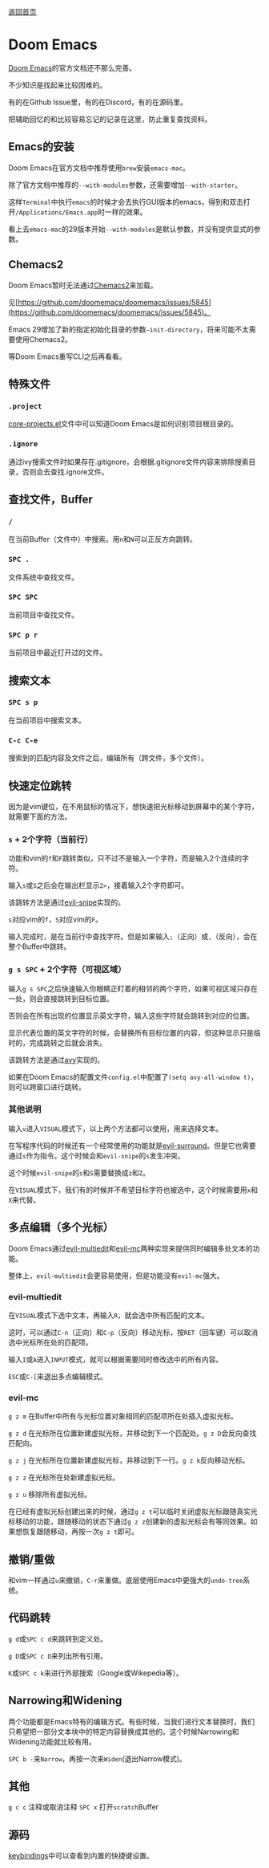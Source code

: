 [返回首页](../README.md)

# Doom Emacs

[Doom Emacs](https://github.com/doomemacs/doomemacs)的官方文档还不那么完善。

不少知识是找起来比较困难的。

有的在Github Issue里，有的在Discord，有的在源码里。

把辅助回忆的和比较容易忘记的记录在这里，防止重复查找资料。

## Emacs的安装
Doom Emacs在官方文档中推荐使用`brew`安装`emacs-mac`。

除了官方文档中推荐的`--with-modules`参数，还需要增加`--with-starter`。

这样`Terminal`中执行`emacs`的时候才会去执行GUI版本的emacs，得到和双击打开`/Applications/Emacs.app`时一样的效果。

看上去`emacs-mac`的29版本开始`--with-modules`是默认参数，并没有提供显式的参数。

## Chemacs2
Doom Emacs暂时无法通过[Chemacs2](https://github.com/plexus/chemacs2)来加载。

见[https://github.com/doomemacs/doomemacs/issues/5845](https://github.com/doomemacs/doomemacs/issues/5845)。

Emacs 29增加了新的指定初始化目录的参数`–init-directory`，将来可能不太需要使用Chemacs2。

等Doom Emacs重写CLI之后再看看。

## 特殊文件

### `.project `

[core-projects.el](https://github.com/doomemacs/doomemacs/blob/develop/core/core-projects.el#L53-L69)文件中可以知道Doom Emacs是如何识别项目根目录的。

### `.ignore`

通过ivy搜索文件时如果存在.gitignore，会根据.gitignore文件内容来排除搜索目录，否则会去查找.ignore文件。

## 查找文件，Buffer

### `/`
在当前Buffer（文件中）中搜索。用`n`和`N`可以正反方向跳转。

### `SPC .`
文件系统中查找文件。

### `SPC SPC`
当前项目中查找文件。

### `SPC p r`
当前项目中最近打开过的文件。

## 搜索文本

### `SPC s p`
在当前项目中搜索文本。

### `C-c C-e`
搜索到的匹配内容及文件之后，编辑所有（跨文件，多个文件）。

## 快速定位跳转
因为是vim键位，在不用鼠标的情况下，想快速把光标移动到屏幕中的某个字符，就需要下面的方法。

### `s` + 2个字符（当前行）

功能和vim的`f`和`F`跳转类似，只不过不是输入一个字符，而是输入2个连续的字符。

输入`s`或`S`之后会在输出栏显示`2>`，接着输入2个字符即可。

该跳转方法是通过[evil-snipe](https://github.com/hlissner/evil-snipe)实现的。

`s`对应vim的`f`，`S`对应vim的`F`。

输入完成时，是在当前行中查找字符。但是如果输入`;`（正向）或`,`（反向），会在整个Buffer中跳转。

### `g s SPC` + 2个字符（可视区域）

输入`g s SPC`之后快速输入你眼睛正盯着的相邻的两个字符，如果可视区域只存在一处，则会直接跳转到目标位置。

否则会在所有出现的位置显示英文字符，输入这些字符就会跳转到对应的位置。

显示代表位置的英文字符的时候，会替换所有目标位置的内容，但这种显示只是临时的，完成跳转之后就会消失。

该跳转方法是通过[avy](https://github.com/abo-abo/avy)实现的。

如果在Doom Emacs的配置文件`config.el`中配置了`(setq avy-all-window t)`，则可以跨窗口进行跳转。

### 其他说明
输入`v`进入`VISUAL`模式下，以上两个方法都可以使用，用来选择文本。

在写程序代码的时候还有一个经常使用的功能就是[evil-surround](https://github.com/emacs-evil/evil-surround)。但是它也需要通过`s`作为指令。这个时候会和`evil-snipe`的`s`发生冲突。

这个时候`evil-snipe`的`s`和`S`需要替换成`z`和`Z`。

在`VISUAL`模式下，我们有的时候并不希望目标字符也被选中，这个时候需要用`x`和`X`来代替。


## 多点编辑（多个光标）
Doom Emacs通过[evil-multiedit](https://github.com/hlissner/evil-multiedit)和[evil-mc](https://github.com/gabesoft/evil-mc)两种实现来提供同时编辑多处文本的功能。

整体上，`evil-multiedit`会更容易使用，但是功能没有`evil-mc`强大。

### evil-multiedit

在`VISUAL`模式下选中文本，再输入`R`，就会选中所有匹配的文本。

这时，可以通过`C-n`（正向）和`C-p`（反向）移动光标，按`RET`（回车键）可以取消选中光标所在处的匹配项。

输入`I`或`A`进入`INPUT`模式，就可以根据需要同时修改选中的所有内容。

`ESC`或`C-[`来退出多点编辑模式。

### evil-mc

`g z m` 在Buffer中所有与光标位置对象相同的匹配项所在处插入虚拟光标。

`g z d` 在光标所在位置新建虚拟光标，并移动到下一个匹配处。`g z D`会反向查找匹配向。

`g z j` 在光标所在位置新建虚拟光标，并移动到下一行。`g z k`反向移动光标。

`g z z` 在光标所在处新建虚拟光标。

`g z u` 移除所有虚拟光标。

在已经有虚拟光标创建出来的时候，通过`g z t`可以临时关闭虚拟光标跟随真实光标移动的功能，跟随移动的状态下通过`g z z`创建新的虚拟光标会有等同效果。如果想恢复跟随移动，再按一次`g z t`即可。

## 撤销/重做
和vim一样通过`u`来撤销，`C-r`来重做。底层使用Emacs中更强大的`undo-tree`系统。

## 代码跳转
`g d`或`SPC c d`来跳转到定义处。

`g D`或`SPC c D`来列出所有引用。

`K`或`SPC c k`来进行外部搜索（Google或Wikepedia等）。

## Narrowing和Widening
两个功能都是Emacs特有的编辑方式。有些时候，当我们进行文本替换时，我们只希望把一部分文本块中的特定内容替换成其他的。这个时候Narrowing和Widening功能就比较有用。

`SPC b -`来`Narrow`，再按一次来`Widen`(退出Narrow模式)。

## 其他
`g c c` 注释或取消注释
`SPC x` 打开`scratch`Buffer

## 源码
[keybindings](https://github.com/doomemacs/doomemacs/blob/develop/modules/config/default/+evil-bindings.el)中可以查看到内置的快捷键设置。
